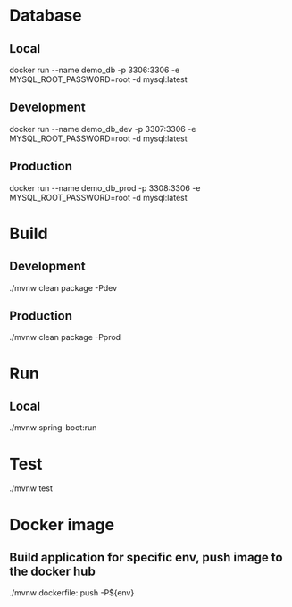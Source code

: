 
# Database

## Local

docker run --name demo_db -p 3306:3306 -e MYSQL_ROOT_PASSWORD=root -d mysql:latest

## Development

docker run --name demo_db_dev -p 3307:3306 -e MYSQL_ROOT_PASSWORD=root -d mysql:latest

## Production

docker run --name demo_db_prod -p 3308:3306 -e MYSQL_ROOT_PASSWORD=root -d mysql:latest

# Build

## Development

./mvnw clean package -Pdev

## Production

./mvnw clean package -Pprod

# Run

## Local

./mvnw spring-boot:run

# Test

./mvnw test

# Docker image

## Build application for specific env, push image to the docker hub

./mvnw dockerfile: push -P${env}
